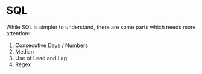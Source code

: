 # SQL

While SQL is simpler to understand, there are some parts which needs more attention:

1. Consecutive Days / Numbers
2. Median
3. Use of Lead and Lag
4. Regex

